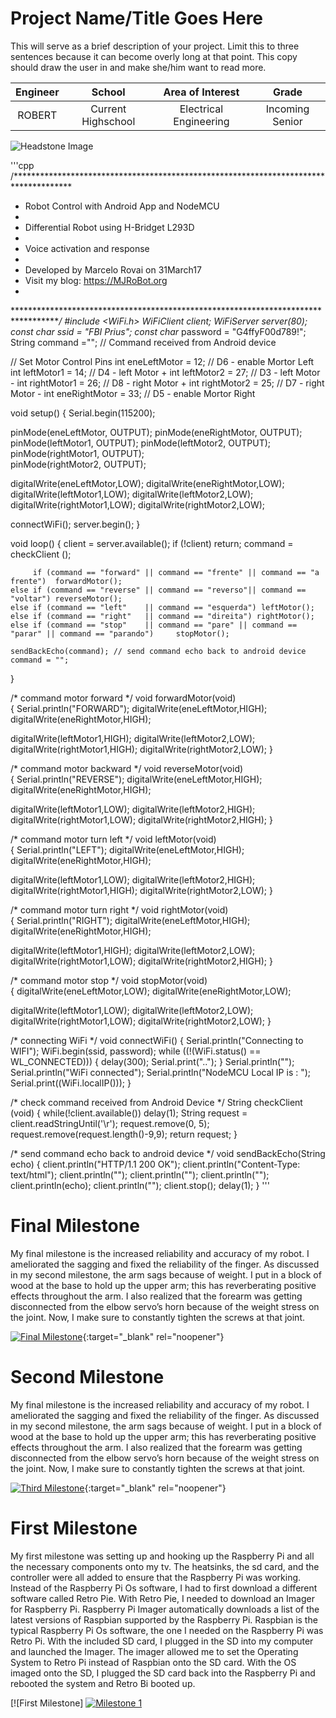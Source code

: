 ﻿# Project Name/Title Goes Here
This will serve as a brief description of your project. Limit this to three sentences because it can become overly long at that point. This copy should draw the user in and make she/him want to read more.

| **Engineer** | **School** | **Area of Interest** | **Grade** |
|:--:|:--:|:--:|:--:|
| ROBERT  | Current Highschool | Electrical Engineering | Incoming Senior

![Headstone Image](https://bluestampengineering.com/wp-content/uploads/2016/05/improve.jpg)
  
'''cpp
/*************************************************************************************
*  Robot Control with Android App and NodeMCU
*
*  Differential Robot using H-Bridget L293D
*   
*  Voice activation and response
*
*  Developed by Marcelo Rovai on 31March17
*  Visit my blog: https://MJRoBot.org 
*   
************************************************************************************/
#include <WiFi.h>
WiFiClient client;
WiFiServer server(80);
const char* ssid = "FBI Prius";
const char* password = "G4ffyF00d789!";
String  command =""; // Command received from Android device

// Set Motor Control Pins
int eneLeftMotor = 12;  // D6 - enable Mortor Left
int leftMotor1 = 14;    // D4 - left Motor +
int leftMotor2 = 27;    // D3 - left Motor - 
int rightMotor1 = 26;    // D8 - right Motor +
int rightMotor2 = 25;    // D7 - right Motor -
int eneRightMotor = 33; // D5 - enable Mortor Right

void setup()
{
  Serial.begin(115200);

  pinMode(eneLeftMotor, OUTPUT); 
  pinMode(eneRightMotor, OUTPUT); 
  pinMode(leftMotor1, OUTPUT); 
  pinMode(leftMotor2, OUTPUT);  
  pinMode(rightMotor1, OUTPUT);  
  pinMode(rightMotor2, OUTPUT);  

  digitalWrite(eneLeftMotor,LOW);
  digitalWrite(eneRightMotor,LOW);
  digitalWrite(leftMotor1,LOW);
  digitalWrite(leftMotor2,LOW);
  digitalWrite(rightMotor1,LOW);
  digitalWrite(rightMotor2,LOW);
      
  connectWiFi();
  server.begin();
}

void loop()
{
    client = server.available();
    if (!client) return; 
    command = checkClient ();

         if (command == "forward" || command == "frente" || command == "a frente")  forwardMotor();
    else if (command == "reverse" || command == "reverso"|| command == "voltar") reverseMotor();
    else if (command == "left"    || command == "esquerda") leftMotor();    
    else if (command == "right"   || command == "direita") rightMotor();     
    else if (command == "stop"    || command == "pare" || command == "parar" || command == "parando")     stopMotor();     
     
    sendBackEcho(command); // send command echo back to android device
    command = "";   
} 

/* command motor forward */
void forwardMotor(void)   
{
  Serial.println("FORWARD");
  digitalWrite(eneLeftMotor,HIGH);
  digitalWrite(eneRightMotor,HIGH);
    
  digitalWrite(leftMotor1,HIGH);
  digitalWrite(leftMotor2,LOW);
  digitalWrite(rightMotor1,HIGH);
  digitalWrite(rightMotor2,LOW);
}

/* command motor backward */
void reverseMotor(void)   
{
  Serial.println("REVERSE");
  digitalWrite(eneLeftMotor,HIGH);
  digitalWrite(eneRightMotor,HIGH);
  
  digitalWrite(leftMotor1,LOW);
  digitalWrite(leftMotor2,HIGH);
  digitalWrite(rightMotor1,LOW);
  digitalWrite(rightMotor2,HIGH);
}

/* command motor turn left */
void leftMotor(void)   
{
  Serial.println("LEFT");
  digitalWrite(eneLeftMotor,HIGH);
  digitalWrite(eneRightMotor,HIGH); 
  
  digitalWrite(leftMotor1,LOW);
  digitalWrite(leftMotor2,HIGH);
  digitalWrite(rightMotor1,HIGH);
  digitalWrite(rightMotor2,LOW);
}

/* command motor turn right */
void rightMotor(void)   
{
  Serial.println("RIGHT");
  digitalWrite(eneLeftMotor,HIGH);
  digitalWrite(eneRightMotor,HIGH);
  
  digitalWrite(leftMotor1,HIGH);
  digitalWrite(leftMotor2,LOW);
  digitalWrite(rightMotor1,LOW);
  digitalWrite(rightMotor2,HIGH);
}

/* command motor stop */
void stopMotor(void)   
{
  digitalWrite(eneLeftMotor,LOW);
  digitalWrite(eneRightMotor,LOW);

  digitalWrite(leftMotor1,LOW);
  digitalWrite(leftMotor2,LOW);
  digitalWrite(rightMotor1,LOW);
  digitalWrite(rightMotor2,LOW);
}

/* connecting WiFi */
void connectWiFi()
{
  Serial.println("Connecting to WIFI");
  WiFi.begin(ssid, password);
  while ((!(WiFi.status() == WL_CONNECTED)))
  {
    delay(300);
    Serial.print("..");
  }
  Serial.println("");
  Serial.println("WiFi connected");
  Serial.println("NodeMCU Local IP is : ");
  Serial.print((WiFi.localIP()));
}

/* check command received from Android Device */
String checkClient (void)
{
  while(!client.available()) delay(1); 
  String request = client.readStringUntil('\r');
  request.remove(0, 5);
  request.remove(request.length()-9,9);
  return request;
}

/* send command echo back to android device */
void sendBackEcho(String echo)
{
  client.println("HTTP/1.1 200 OK");
  client.println("Content-Type: text/html");
  client.println("");
  client.println("<!DOCTYPE HTML>");
  client.println("<html>");
  client.println(echo);
  client.println("</html>");
  client.stop();
  delay(1);
}
'''
  
# Final Milestone
My final milestone is the increased reliability and accuracy of my robot. I ameliorated the sagging and fixed the reliability of the finger. As discussed in my second milestone, the arm sags because of weight. I put in a block of wood at the base to hold up the upper arm; this has reverberating positive effects throughout the arm. I also realized that the forearm was getting disconnected from the elbow servo’s horn because of the weight stress on the joint. Now, I make sure to constantly tighten the screws at that joint. 

[![Final Milestone](https://res.cloudinary.com/marcomontalbano/image/upload/v1612573869/video_to_markdown/images/youtube--F7M7imOVGug-c05b58ac6eb4c4700831b2b3070cd403.jpg )](https://www.youtube.com/watch?v=F7M7imOVGug&feature=emb_logo "Final Milestone"){:target="_blank" rel="noopener"}

# Second Milestone
My final milestone is the increased reliability and accuracy of my robot. I ameliorated the sagging and fixed the reliability of the finger. As discussed in my second milestone, the arm sags because of weight. I put in a block of wood at the base to hold up the upper arm; this has reverberating positive effects throughout the arm. I also realized that the forearm was getting disconnected from the elbow servo’s horn because of the weight stress on the joint. Now, I make sure to constantly tighten the screws at that joint.

[![Third Milestone](https://res.cloudinary.com/marcomontalbano/image/upload/v1612574014/video_to_markdown/images/youtube--y3VAmNlER5Y-c05b58ac6eb4c4700831b2b3070cd403.jpg)](https://www.youtube.com/watch?v=y3VAmNlER5Y&feature=emb_logo "Second Milestone"){:target="_blank" rel="noopener"}
# First Milestone
  

My first milestone was setting up and hooking up the Raspberry Pi and all the necessary components onto my tv. The heatsinks, the sd card, and the controller were all added to ensure that the Raspberry Pi was working. Instead of the Raspberry Pi Os software, I had to first download a different software called Retro Pie. With Retro Pie, I needed to download an Imager for Raspberry Pi. Raspberry Pi Imager automatically downloads a list of the latest versions of Raspbian supported by the Raspberry Pi. Raspbian is the typical Raspberry Pi Os software, the one I needed on the Raspberry Pi was Retro Pi. With the included SD card, I plugged in the SD into my computer and launched the Imager. The imager allowed me to set the Operating System to Retro Pi instead of Raspbian onto the SD card. With the OS imaged onto the SD, I plugged the SD card back into the Raspberry Pi and rebooted the system and Retro Bi booted up.

[![First Milestone]
[![Milestone 1](https://res.cloudinary.com/marcomontalbano/image/upload/v1655494836/video_to_markdown/images/youtube--eeJcswv33rA-c05b58ac6eb4c4700831b2b3070cd403.jpg)](https://www.youtube.com/watch?v=eeJcswv33rA&feature=youtu.be&ab_channel=BlueStampEng "Milestone 1")
